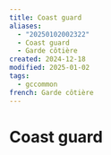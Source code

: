 ```yaml
---
title: Coast guard
aliases:
  - "20250102002322"
  - Coast guard
  - Garde côtière
created: 2024-12-18
modified: 2025-01-02
tags:
  - gccommon
french: Garde côtière
---
```

# Coast guard
